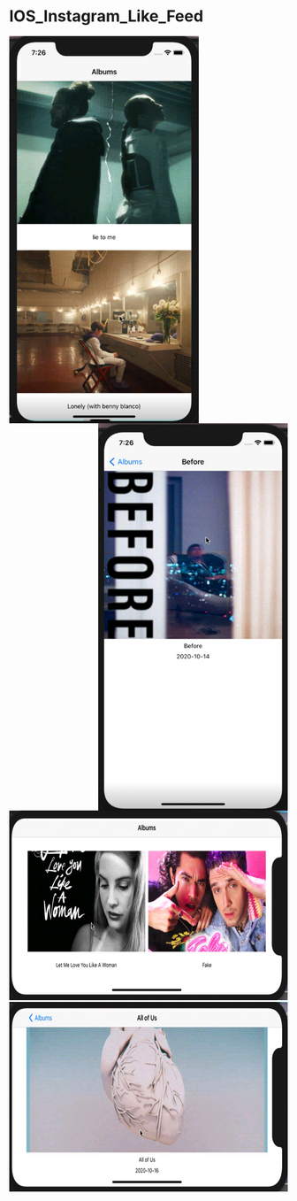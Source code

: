# IOS_Instagram_Like_Feed

<img width="343" height="700" align="left" src="https://github.com/YashsviG/IOS_Instagram_Like_Feed/blob/master/Capture.PNG">
<img width="343" height="700" align="right" src="https://github.com/YashsviG/IOS_Instagram_Like_Feed/blob/master/Capture2.PNG"> <br/><br/>

<img width="700" height="343" src="https://github.com/YashsviG/IOS_Instagram_Like_Feed/blob/master/Capture3.PNG">
<img width="700" height="343" src="https://github.com/YashsviG/IOS_Instagram_Like_Feed/blob/master/Capture4.PNG"> <br/><br/>

